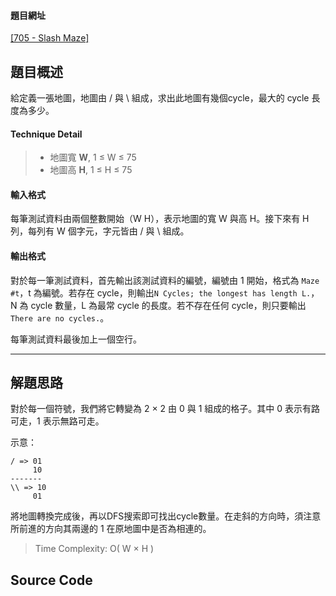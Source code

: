 <!--
[date]: 2011-05-14
[title]: [UVa] 705 - Slash Maze
[name]: uva-705-slashmaze
[tag]: programming | 程式編寫, UVa, DFS | 深度優先搜索, graph theory | 圖論
-->

#### 題目網址
[\[705 - Slash Maze\]][1]

## 題目概述

給定義一張地圖，地圖由 / 與 \\ 組成，求出此地圖有幾個cycle，最大的 cycle 長度為多少。

#### Technique Detail

> - 地圖寬 **W**, 1 ≤ W ≤ 75
> - 地圖高 **H**, 1 ≤ H ≤ 75

#### 輸入格式

每筆測試資料由兩個整數開始（W H），表示地圖的寬 W 與高 H。接下來有 H 列，每列有 W 個字元，字元皆由 / 與 \\ 組成。

#### 輸出格式

對於每一筆測試資料，首先輸出該測試資料的編號，編號由 1 開始，格式為 `Maze #t`，t 為編號。若存在 cycle，則輸出`N Cycles; the longest has length L.`，N 為 cycle 數量，L 為最常 cycle 的長度。若不存在任何 cycle，則只要輸出 `There are no cycles.`。

每筆測試資料最後加上一個空行。

---

## 解題思路

對於每一個符號，我們將它轉變為 2 × 2 由 0 與 1 組成的格子。其中 0 表示有路可走，1 表示無路可走。

示意：

	/ => 01
	     10
	-------
	\\ => 10
	     01

將地圖轉換完成後，再以DFS搜索即可找出cycle數量。在走斜的方向時，須注意所前進的方向其兩邊的 1 在原地圖中是否為相連的。


> Time Complexity: O( W × H )

## Source Code

<script src="https://gist.github.com/1619732.js?file=705%20-%20Slash%20Maze.cpp"></script>

[1]: http://uva.onlinejudge.org/index.php?option=com_onlinejudge&Itemid=8&category=9&page=show_problem&problem=646 "705 - Slash Maze"
